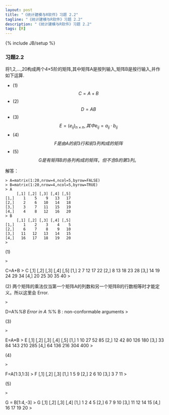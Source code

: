 ```yaml
---
layout: post
title: "《统计建模与R软件》习题 2.2"
tagline: "《统计建模与R软件》习题 2.2"
description: "《统计建模与R软件》习题 2.2"
tags: [R]
---
```

{% include JB/setup %}

### 习题2.2 
  将1,2,...,20构成两个4×5阶的矩阵,其中矩阵A是按列输入,矩阵B是按行输入,并作如下运算.
	
* (1) $$ C=A+B $$
* (2) $$ D=AB $$
* (3) $$ E=(e_{ij})_{n×n},其中e_{ij} = a_{ij} · b_{ij} $$
* (4) $$ F 是由A的前3行和前3列构成的矩阵 $$
* (5) $$ G 是有矩阵B的各列构成的矩阵，但不含B的第3列。 $$

解答：

	> A=matrix(1:20,nrow=4,ncol=5,byrow=FALSE)
	> B=matrix(1:20,nrow=4,ncol=5,byrow=TRUE)
	> A
	     [,1] [,2] [,3] [,4] [,5]
	[1,]    1    5    9   13   17
	[2,]    2    6   10   14   18
	[3,]    3    7   11   15   19
	[4,]    4    8   12   16   20
	> B
	     [,1] [,2] [,3] [,4] [,5]
	[1,]    1    2    3    4    5
	[2,]    6    7    8    9   10
	[3,]   11   12   13   14   15
	[4,]   16   17   18   19   20
	> 

(1) 
	
	>
C=A+B
	> C
	     [,1] [,2] [,3] [,4] [,5]
	[1,]    2    7   12   17   22
	[2,]    8   13   18   23   28
	[3,]   14   19   24   29   34
	[4,]   20   25   30   35   40
	> 

(2) 两个矩阵的乘法仅当第一个矩阵A的列数和另一个矩阵B的行数相等时才能定义。所以这里会 Error.

	>
D=A%*%B
	Error in A %*% B : non-conformable arguments
	> 

(3)

	>
E=A*B
	> E
	     [,1] [,2] [,3] [,4] [,5]
	[1,]    1   10   27   52   85
	[2,]   12   42   80  126  180
	[3,]   33   84  143  210  285
	[4,]   64  136  216  304  400
	> 

(4)

	>
F=A[1:3,1:3]
	> F
	     [,1] [,2] [,3]
	[1,]    1    5    9
	[2,]    2    6   10
	[3,]    3    7   11
	> 

(5)

	>
G = B[1:4,-3]
	> G
	     [,1] [,2] [,3] [,4]
	[1,]    1    2    4    5
	[2,]    6    7    9   10
	[3,]   11   12   14   15
	[4,]   16   17   19   20
	> 